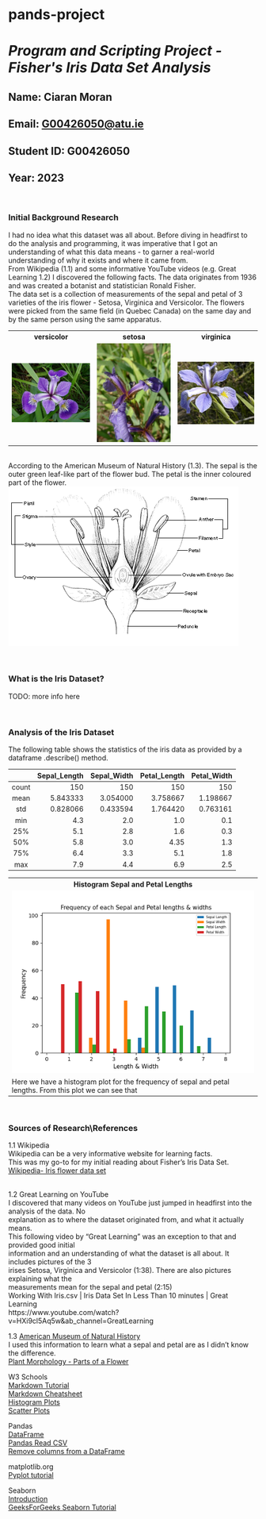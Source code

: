 # pands-project
# *Program and Scripting Project - Fisher's Iris Data Set Analysis*
## Name: Ciaran Moran
## Email: G00426050@atu.ie
## Student ID: G00426050
## Year: 2023

<br />

### Initial Background Research

<p>
I had no idea what this dataset was all about. Before diving in headfirst to do the analysis and programming, it was imperative that I got an understanding of what this data means - to garner a real-world understanding of why it exists and where it came from. 
<br />
 From Wikipedia (1.1) and some informative YouTube videos (e.g. Great Learning 1.2) I discovered the following facts. The data originates from 1936 and was created a botanist and statistician Ronald Fisher. 
<br />
The data set is a collection of measurements of the sepal and petal of 3 varieties of the iris flower - Setosa, Virginica and Versicolor. The flowers were picked from the same field (in Quebec Canada) on the same day and by the same person using the same apparatus. 
<br />
<table>
<tr>
    <th>versicolor</th>
    <th>setosa</th>
    <th>virginica</th>
  </tr>
  <tr>
    <td>
    <img src="images/330px-Iris_versicolor_3.jpg" style="width:222px;" alt="Iris versicolor" title="Iris versicolor" />
    </td>
    <td>
    <img src="images/Kosaciec_szczecinkowaty_Iris_setosa.jpg" style="width:222px;" alt="Iris setosa" title="Iris setosa" />
    </td>
    <td>
    <img src="images/Iris_virginica.jpg" style="width:222px;" alt="Iris virginica" title="Iris virginica" />
    </td>
  </tr>
</table>

<br />
According to the American Museum of Natural History (1.3). 
The sepal is the outer green leaf-like part of the flower bud.  
The petal is the inner coloured part of the flower.	 
<br />
<img src="images/parts-of-a-flower_full_610.png" alt="parts of a flower" title="Parts of a flower" />
</p>

<br />

### What is the Iris Dataset? 
<p>
TODO: more info here
</p>

<br />

### Analysis of the Iris Dataset 

<p>
The following table shows the statistics of the iris data as provided by a dataframe .describe() method.
<p>
<p>

|       | Sepal_Length | Sepal_Width | Petal_Length | Petal_Width |
|:-----:|-------------:|------------:|-------------:|------------:|
| count |          150 |         150 |          150 |         150 |
|  mean |     5.843333 |    3.054000 |     3.758667 |    1.198667 |
|  std  |     0.828066 |    0.433594 |     1.764420 |    0.763161 |
|  min  |          4.3 |         2.0 |          1.0 |         0.1 |
|  25%  |          5.1 |         2.8 |          1.6 |         0.3 |
|  50%  |          5.8 |         3.0 |         4.35 |         1.3 |
|  75%  |          6.4 |         3.3 |          5.1 |         1.8 |
|  max  |          7.9 |         4.4 |          6.9 |         2.5 |
</p>

<table>
  <tr>
    <th>Histogram Sepal and Petal Lengths</th>
  </tr>
    <tr>
      <td>
        <img src="1_histogram_sepal_and_petal_lengths.png" style="width:500px;" alt="Iris versicolor" title="Iris versicolor" />
      </td>
    </tr>
    <tr>
      <td>
      Here we have a histogram plot for the frequency of sepal and petal lengths. From this plot we can see that 
      </td>
    </tr>
  </table>
</p>

<br />

### Sources of Research\References
<p>
1.1 Wikipedia 
<br />
Wikipedia can be a very informative website for learning facts. 
<br />
This was my go-to for my initial reading about Fisher’s Iris Data Set. 
<br />
<a href="https://en.wikipedia.org/wiki/Iris_flower_data_set">Wikipedia- Iris flower data set</a> 
</p>
<p>
<br />
1.2 Great Learning on YouTube 
<br />
I discovered that many videos on YouTube just jumped in headfirst into the analysis of the data. No <br />
explanation as to where the dataset originated from, and what it actually means. 
<br />
This following video by “Great Learning” was an exception to that and provided good initial 
<br />
information and an understanding of what the dataset is all about. It includes pictures of the 3 <br />
irises Setosa, Virginica and Versicolor (1:38). There are also pictures explaining what the 
<br />
measurements mean for the sepal and petal (2:15) 
<br />
Working With Iris.csv | Iris Data Set In Less Than 10 minutes | Great Learning 
<br />
https://www.youtube.com/watch?v=HXi9cl5Aq5w&ab_channel=GreatLearning
</p>

<p>
1.3 <a href="https://www.amnh.org">American Museum of Natural History</a>  
<br />
I used this information to learn what a sepal and petal are as I didn’t know the difference. 
<br />
<a href="https://www.amnh.org/learn-teach/curriculum-collections/biodiversity-counts/plant-identification/plant-morphology/parts-of-a-flower#:~:text=Sepal%3A%20The%20outer%20parts%20of,slender%20filament%20supporting%20the%20anther">Plant Morphology - Parts of a Flower</a>
</p>

<p>
W3 Schools
<br />
<a href="https://www.w3schools.io/file/markdown-introduction/">Markdown Tutorial</a>
<br />
<a href="https://www.w3schools.io/file/markdown-cheatsheet/">Markdown Cheatsheet</a>
<br />
<a href="https://www.w3schools.com/python/matplotlib_histograms.asp">Histogram Plots</a>
<br />
<a href="https://www.w3schools.com/python/matplotlib_scatter.asp">Scatter Plots</a>
</p>

<p>
Pandas
<br />
<a href="https://pandas.pydata.org/docs/reference/api/pandas.DataFrame.html">DataFrame</a>
<br />
<a href="https://www.w3schools.com/python/pandas/pandas_csv.asp">Pandas Read CSV</a>
<br />
<a href="https://pandas.pydata.org/docs/reference/api/pandas.DataFrame.drop.html">Remove columns from a DataFrame</a>
</p>

<p>
matplotlib.org
<br />
<a href="https://matplotlib.org/stable/tutorials/introductory/pyplot.html">Pyplot tutorial</a>
<br />
</p>

<p>
Seaborn
<br />
<a href="https://seaborn.pydata.org/tutorial/introduction.html">Introduction</a>
<br />
<a href="https://www.geeksforgeeks.org/python-seaborn-tutorial/l">GeeksForGeeks Seaborn Tutorial</a>
</p>

